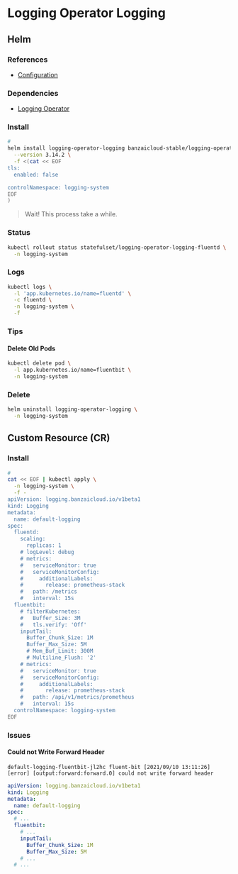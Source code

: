 # Logging Operator Logging

## Helm

### References

- [Configuration](https://github.com/banzaicloud/logging-operator/tree/master/charts/logging-operator-logging#configuration)

### Dependencies

- [Logging Operator](/logging-operator/README.md#helm)

### Install

```sh
#
helm install logging-operator-logging banzaicloud-stable/logging-operator-logging \
  --version 3.14.2 \
  -f <(cat << EOF
tls:
  enabled: false

controlNamespace: logging-system
EOF
)
```

> Wait! This process take a while.

### Status

```sh
kubectl rollout status statefulset/logging-operator-logging-fluentd \
  -n logging-system
```

### Logs

```sh
kubectl logs \
  -l 'app.kubernetes.io/name=fluentd' \
  -c fluentd \
  -n logging-system \
  -f
```

### Tips

#### Delete Old Pods

```sh
kubectl delete pod \
  -l app.kubernetes.io/name=fluentbit \
  -n logging-system
```

### Delete

```sh
helm uninstall logging-operator-logging \
  -n logging-system
```

## Custom Resource (CR)

### Install

```sh
#
cat << EOF | kubectl apply \
  -n logging-system \
  -f -
apiVersion: logging.banzaicloud.io/v1beta1
kind: Logging
metadata:
  name: default-logging
spec:
  fluentd:
    scaling:
      replicas: 1
    # logLevel: debug
    # metrics:
    #   serviceMonitor: true
    #   serviceMonitorConfig:
    #     additionalLabels:
    #       release: prometheus-stack
    #   path: /metrics
    #   interval: 15s
  fluentbit:
    # filterKubernetes:
    #   Buffer_Size: 3M
    #   tls.verify: 'Off'
    inputTail:
      Buffer_Chunk_Size: 1M
      Buffer_Max_Size: 5M
      # Mem_Buf_Limit: 300M
      # Multiline_Flush: '2'
    # metrics:
    #   serviceMonitor: true
    #   serviceMonitorConfig:
    #     additionalLabels:
    #       release: prometheus-stack
    #   path: /api/v1/metrics/prometheus
    #   interval: 15s
  controlNamespace: logging-system
EOF
```

### Issues

#### Could not Write Forward Header

```log
default-logging-fluentbit-jl2hc fluent-bit [2021/09/10 13:11:26] [error] [output:forward:forward.0] could not write forward header
```

```yaml
apiVersion: logging.banzaicloud.io/v1beta1
kind: Logging
metadata:
  name: default-logging
spec:
  # ...
  fluentbit:
    # ...
    inputTail:
      Buffer_Chunk_Size: 1M
      Buffer_Max_Size: 5M
    # ...
  # ...
```

